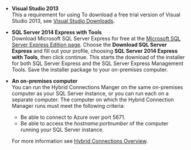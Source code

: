 ﻿
- **Visual Studio 2013** <br/>This a requirement for using To download a free trial version of Visual Studio 2013, see [Visual Studio Downloads](http://www.visualstudio.com/downloads/download-visual-studio-vs). 

- **SQL Server 2014 Express with Tools** <br/>Download Microsoft SQL Server Express for free at the [Microsoft SQL Server Express Edition page](http://www.microsoft.com/en-us/server-cloud/Products/sql-server-editions/sql-server-express.aspx). Choose the **Download SQL Server Express** and fill out your profile, choosing **SQL Server 2014 Express with Tools**, then click continue. This starts the download of the installer for both SQL Server Express and the SQL Server Express Management Tools. Save the installer package to your on-premises computer.

- **An on-premises computer** <br/>You can run the Hybrid Connections Manger on the same on-premises computer as your SQL Server instance, or you can run each on a separate computer. The computer on which the Hybrid Connection Manager runs must meet the following criteria:

	- Be able to connect to Azure over port 5671.
	- Be able to access the *hostname*:*portnumber* of the computer running your SQL Server instance.  

	For more information see [Hybrid Connections Overview](../articles/integration-hybrid-connection-overview.md).